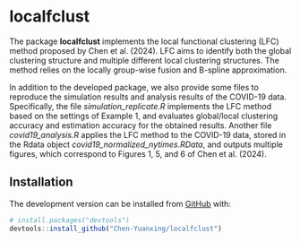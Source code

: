 # localfclust

The package **localfclust** implements the local functional clustering (LFC) method proposed by Chen et al. (2024). LFC aims to identify both the global clustering structure and multiple different local clustering structures.
The method relies on the locally group-wise fusion and B-spline approximation.

In addition to the developed package, we also provide some files to reproduce the simulation results and analysis results of the COVID-19 data.
Specifically, the file *simulation_replicate.R* implements the LFC method based on the settings of Example 1, and evaluates global/local clustering accuracy and estimation accuracy for the obtained results.
Another file *covid19_analysis.R* applies the LFC method to the COVID-19 data, stored in the Rdata object *covid19_normalized_nytimes.RData*,
and outputs multiple figures, which correspond to Figures 1, 5, and 6 of Chen et al. (2024).

## Installation

The development version can be installed from
[GitHub](https://github.com/) with:

``` r
# install.packages("devtools")
devtools::install_github("Chen-Yuanxing/localfclust")
```
